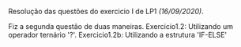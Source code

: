 Resolução das questões do exercicio I de LP1 *(16/09/2020)*. 

Fiz a segunda questão de duas maneiras.
Exercicio1.2: Utilizando um operador ternário '?'.
Exercicio1.2b: Utilizando a estrutura 'IF-ELSE'
